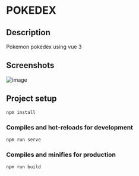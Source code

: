 # POKEDEX 

## Description 
Pokemon pokedex using vue 3

## Screenshots
![image](https://user-images.githubusercontent.com/5649606/183216483-c799ab04-43c1-4ff7-8723-ca5df4979778.png)


## Project setup
```
npm install
```

### Compiles and hot-reloads for development
```
npm run serve
```

### Compiles and minifies for production
```
npm run build
```
